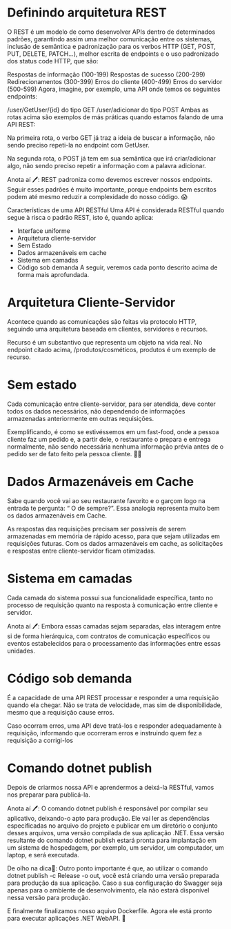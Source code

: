 # Definindo arquitetura REST

O REST é um modelo de como desenvolver APIs dentro de determinados padrões, garantindo assim uma melhor comunicação entre os sistemas, inclusão de semântica e padronização para os verbos HTTP (GET, POST, PUT, DELETE, PATCH…), melhor escrita de endpoints e o uso padronizado dos status code HTTP, que são:

Respostas de informação (100-199)
Respostas de sucesso (200-299)
Redirecionamentos (300-399)
Erros do cliente (400-499)
Erros do servidor (500-599)
Agora, imagine, por exemplo, uma API onde temos os seguintes endpoints:

/user/GetUser/{id} do tipo GET
/user/adicionar do tipo POST
Ambas as rotas acima são exemplos de más práticas quando estamos falando de uma API REST:

Na primeira rota, o verbo GET já traz a ideia de buscar a informação, não sendo preciso repeti-la no endpoint com GetUser.

Na segunda rota, o POST já tem em sua semântica que irá criar/adicionar algo, não sendo preciso repetir a informação com a palavra adicionar.

Anota aí 🖊: REST padroniza como devemos escrever nossos endpoints. Seguir esses padrões é muito importante, porque endpoints bem escritos podem até mesmo reduzir a complexidade do nosso código. 😱

Características de uma API RESTful
Uma API é considerada RESTful quando segue à risca o padrão REST, isto é, quando aplica:

 - Interface uniforme
 - Arquitetura cliente-servidor
 - Sem Estado
 - Dados armazenáveis em cache
 - Sistema em camadas
 - Código sob demanda
A seguir, veremos cada ponto descrito acima de forma mais aprofundada.

# Arquitetura Cliente-Servidor

Acontece quando as comunicações são feitas via protocolo HTTP, seguindo uma arquitetura baseada em clientes, servidores e recursos.

Recurso é um substantivo que representa um objeto na vida real. No endpoint citado acima, /produtos/cosméticos, produtos é um exemplo de recurso.

# Sem estado

Cada comunicação entre cliente-servidor, para ser atendida, deve conter todos os dados necessários, não dependendo de informações armazenadas anteriormente em outras requisições.

Exemplificando, é como se estivéssemos em um fast-food, onde a pessoa cliente faz um pedido e, a partir dele, o restaurante o prepara e entrega normalmente, não sendo necessária nenhuma informação prévia antes de o pedido ser de fato feito pela pessoa cliente. 🍔🍟

# Dados Armazenáveis em Cache

Sabe quando você vai ao seu restaurante favorito e o garçom logo na entrada te pergunta: “ O de sempre?”. Essa analogia representa muito bem os dados armazenáveis em Cache.

As respostas das requisições precisam ser possíveis de serem armazenadas em memória de rápido acesso, para que sejam utilizadas em requisições futuras. Com os dados armazenáveis em cache, as solicitações e respostas entre cliente-servidor ficam otimizadas.

# Sistema em camadas

Cada camada do sistema possui sua funcionalidade específica, tanto no processo de requisição quanto na resposta à comunicação entre cliente e servidor.

Anota aí 🖊: Embora essas camadas sejam separadas, elas interagem entre si de forma hierárquica, com contratos de comunicação específicos ou eventos estabelecidos para o processamento das informações entre essas unidades.

# Código sob demanda

É a capacidade de uma API REST processar e responder a uma requisição quando ela chegar. Não se trata de velocidade, mas sim de disponibilidade, mesmo que a requisição cause erros.

Caso ocorram erros, uma API deve tratá-los e responder adequadamente à requisição, informando que ocorreram erros e instruindo quem fez a requisição a corrigi-los

# Comando **dotnet publish**
Depois de criarmos nossa API e aprendermos a deixá-la RESTful, vamos nos preparar para publicá-la.

Anota aí 🖊: O comando dotnet publish é responsável por compilar seu aplicativo, deixando-o apto para produção. Ele vai ler as dependências especificadas no arquivo do projeto e publicar em um diretório o conjunto desses arquivos, uma versão compilada de sua aplicação .NET. Essa versão resultante do comando dotnet publish estará pronta para implantação em um sistema de hospedagem, por exemplo, um servidor, um computador, um laptop, e será executada.

De olho na dica👀: Outro ponto importante é que, ao utilizar o comando dotnet publish -c Release -o out, você está criando uma versão preparada para produção da sua aplicação. Caso a sua configuração do Swagger seja apenas para o ambiente de desenvolvimento, ela não estará disponível nessa versão para produção.

E finalmente finalizamos nosso aquivo Dockerfile. Agora ele está pronto para executar aplicações .NET WebAPI. 🎉

